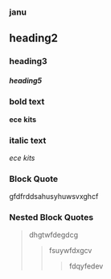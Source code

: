 ### janu
## heading2
### heading3
##### heading5
### bold text
**ece**
__kits__
### italic text
*ece*
_kits_
### Block Quote
gfdfrddsahusyhuwsvxghcf
### Nested Block Quotes
>dhgtwfdegdcg
>>fsuywfdxgcv
>>>fdqyfedev
